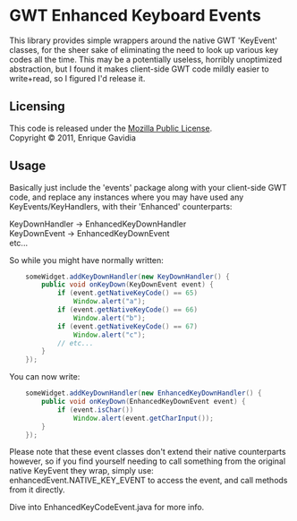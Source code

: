 
GWT Enhanced Keyboard Events
============================
This library provides simple wrappers around the native GWT 'KeyEvent' classes, for the sheer sake of eliminating the need to look up various key codes all the time. This may be a potentially useless, horribly unoptimized abstraction, but I found it makes client-side GWT code mildly easier to write+read, so I figured I'd release it.

Licensing
---------
This code is released under the [Mozilla Public License](http://www.mozilla.org/MPL/MPL-1.1.html). <br />
Copyright &copy; 2011, Enrique Gavidia

Usage
-----
Basically just include the 'events' package along with your client-side GWT code, and replace any instances where you may have used any KeyEvents/KeyHandlers, with their 'Enhanced' counterparts:

<p>
KeyDownHandler -> EnhancedKeyDownHandler <br />
KeyDownEvent -> EnhancedKeyDownEvent <br />
etc...
</p>

So while you might have normally written:
```java
    someWidget.addKeyDownHandler(new KeyDownHandler() {
        public void onKeyDown(KeyDownEvent event) {
            if (event.getNativeKeyCode() == 65)
                Window.alert("a");
            if (event.getNativeKeyCode() == 66)
                Window.alert("b");
            if (event.getNativeKeyCode() == 67)
                Window.alert("c");
            // etc...
        }
    });
```
You can now write:
```java
    someWidget.addKeyDownHandler(new EnhancedKeyDownHandler() {
        public void onKeyDown(EnhancedKeyDownEvent event) {
            if (event.isChar())
                Window.alert(event.getCharInput());
        }
    });
```



Please note that these event classes don't extend their native counterparts however, so if you find yourself needing to call something from the original native KeyEvent they wrap, simply use:
    enhancedEvent.NATIVE_KEY_EVENT
to access the event, and call methods from it directly.


<p>
Dive into EnhancedKeyCodeEvent.java for more info.
</p>
